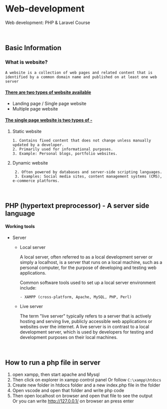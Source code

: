 # Web-development

Web development: PHP &amp; Laravel Course

<br>

## Basic Information

### What is website?

`A website is a collection of web pages and related content that is identified by a common domain name and published on at least one web server`

#### <u>There are two types of website available</u>

- Landing page / Single page website
- Multiple page website

#### <u>The single page website is two types of - </u>

1. Static website

   ```
   1. Contains fixed content that does not change unless manually updated by a developer.
   2. Primarily used for informational purposes.
   3. Example: Personal blogs, portfolio websites.
   ```

2. Dynamic website
   ```1. Content changes dynamically based on user interactions, data inputs, or other variables.
    2. Often powered by databases and server-side scripting languages.
    3. Examples: Social media sites, content management systems (CMS), e-commerce platforms.
   ```
   <br>

## PHP (hypertext preprocessor) - A server side language

#### Working tools

- Server

  - Local server

    <p>
    A local server, often referred to as a local development server or simply a localhost, is a server that runs on a local machine, such as a personal computer, for the purpose of developing and testing web applications.

    Common software tools used to set up a local server environment include:

        - XAMPP (cross-platform, Apache, MySQL, PHP, Perl)

    </p>

  - Live server
    <p>
    The term "live server" typically refers to a server that is actively hosting and serving live, publicly accessible web applications or websites over the internet. A live server is in contrast to a local development server, which is used by developers for testing and development purposes on their local machines.
    </p>

<br>

## How to run a php file in server

1. open xampp, then start apache and Mysql
2. Then click on explorer in xampp control panel Or follow `C:\xampp\htdocs`
3. Create new folder in htdocs folder and a new index.php file in the folder
4. Open vscode and open that folder and write php code
5. Then open localhost on browser and open that file to see the output <br>
   Or you can write http://127.0.0.1/ on browser an press enter
